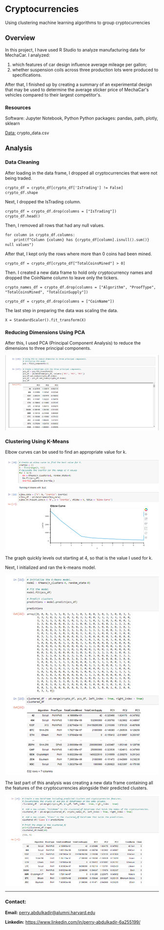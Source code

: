 # Cryptocurrencies
Using clustering machine learning algorithms to group cryptocurrencies

## Overview
In this project, I have used R Studio to analyze manufacturing data for MechaCar. I analyzed: 
1) which features of car design influence average mileage per gallon; 
2) whether suspension coils across three production lots were produced to specifications.

After that, I finished up by creating a summary of an experimental design that may be used to determine the average sticker price of MechaCar's vehicles compared to their largest competitor's.

### Resources
Software: Jupyter Notebook, Python
Python packages: pandas, path, plotly, sklearn

[Data:](https://github.com/perryabdulkadir/Cryptocurrencies/tree/main/Resources) crypto_data.csv

## Analysis 

### Data Cleaning
After loading in the data frame, I dropped all cryptocurrencies that were not being traded. 

```
crypto_df = crypto_df[crypto_df['IsTrading'] != False]
crypto_df.shape
```
Next, I dropped the IsTrading column. 

```
crypto_df = crypto_df.drop(columns = ["IsTrading"])
crypto_df.head()
```
Then, I removed all rows that had any null values. 

```
for column in crypto_df.columns:
    print(f"Column {column} has {crypto_df[column].isnull().sum()} null values")
```

After that, I kept only the rows where more than 0 coins had been mined. 

```
crypto_df = crypto_df[crypto_df["TotalCoinsMined"] > 0]
```

Then. I created a new data frame to hold only cryptocurrency names and dropped the CoinName column to leave only the tickers.

```
crypto_names_df = crypto_df.drop(columns = ["Algorithm", "ProofType", "TotalCoinsMined", "TotalCoinSupply"])
```

```
crypto_df = crypto_df.drop(columns = ["CoinName"])
```
The last step in preparing the data was scaling the data. 

```
X = StandardScaler().fit_transform(X)
```

### Reducing Dimensions Using PCA

After this, I used PCA (Principal Component Analysis) to reduce the dimensions to three principal components. 

![pca.png](Resources/pca.PNG)

### Clustering Using K-Means

Elbow curves can be used to find an appropriate value for k.

![elbow_curve.png](Resources/elbow_curve.PNG)

The graph quickly levels out starting at 4, so that is the value I used for k. 

Next, I initialized and ran the k-means model. 

![k_means_model.png](Resources/k_means_model.PNG)

The last part of this analysis was creating a new data frame containing all the features of the cryptocurrencies alongside their predicted clusters. 

![combined_df.png](Resources/combined_df.PNG)



-----

### **Contact:**

**Email:** perry.abdulkadir@alumni.harvard.edu

**Linkedin:** https://www.linkedin.com/in/perry-abdulkadir-6a255199/
